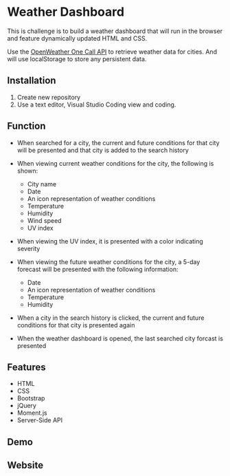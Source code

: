 # Weather Dashboard

This is challenge is to build a weather dashboard that will run in the browser and feature dynamically updated HTML and CSS.

Use the [OpenWeather One Call API](https://openweathermap.org/api/one-call-api) to retrieve weather data for cities. And will use localStorage to store any persistent data.

## Installation

1. Create new repository
2. Use a text editor, Visual Studio Coding view and coding.

## Function 

* When searched for a city, the current and future conditions for that city will be presented and that city is added to the search history

* When viewing current weather conditions for the city, the following is shown:
    * City name
    * Date
    * An icon representation of weather conditions
    * Temperature
    * Humidity
    * Wind speed
    * UV index

* When viewing the UV index, it is presented with a color indicating severity

* When viewing the future weather conditions for the city, a 5-day forecast will be presented with the following information:
    * Date
    * An icon representation of weather conditions
    * Temperature
    * Humidity

* When a city in the search history is clicked, the current and future conditions for that city is presented again

* When the weather dashboard is opened, the last searched city forcast is presented

## Features

* HTML
* CSS
* Bootstrap
* jQuery
* Moment.js
* Server-Side API

## Demo

## Website